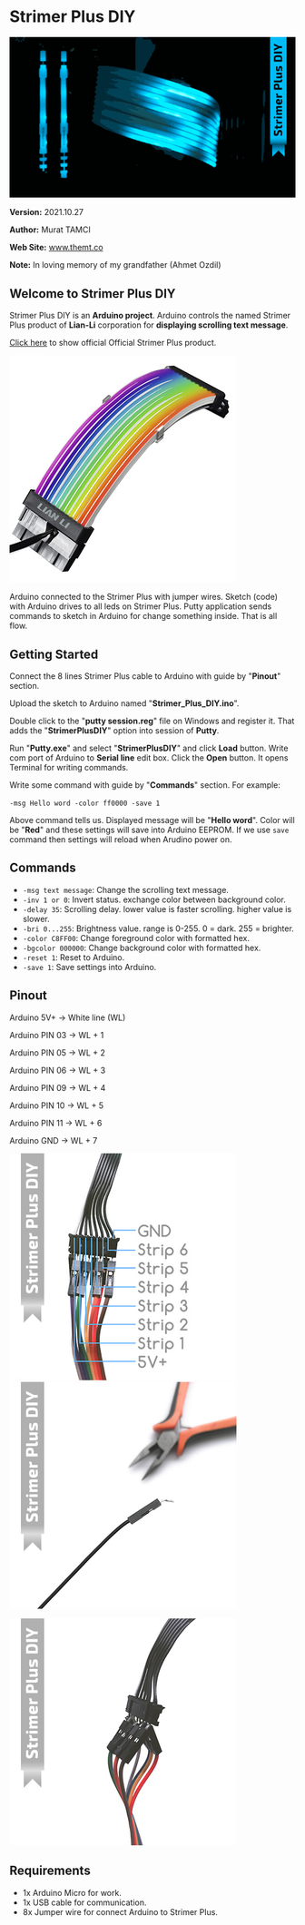 # Strimer Plus DIY

![](images/strimer_plus_diy_preview.gif)

**Version:** 2021.10.27

**Author:** Murat TAMCI

**Web Site:** www.themt.co

**Note:** In loving memory of my grandfather (Ahmet Ozdil)

## Welcome to Strimer Plus DIY

Strimer Plus DIY is an **Arduino project**. Arduino controls the named Strimer Plus product of **Lian-Li** corporation for **displaying scrolling text message**.

[Click here](https://lian-li.com/product/strimer-2-24pin/) to show official Official Strimer Plus product.

![](images/strimer_plus_product.jpg)

Arduino connected to the Strimer Plus with jumper wires. Sketch (code) with Arduino drives to all leds on Strimer Plus. Putty application sends commands to sketch in Arduino for change something inside. That is all flow.

## Getting Started

Connect the 8 lines Strimer Plus cable to Arduino with guide by "**Pinout**" section.

Upload the sketch to Arduino named "**Strimer_Plus_DIY.ino**".

Double click to the "**putty session.reg**" file on Windows and register it. That adds the "**StrimerPlusDIY**" option into session of **Putty**.

Run "**Putty.exe**" and select "**StrimerPlusDIY**" and click **Load** button. Write com port of Arduino to **Serial line** edit box. Click the **Open** button. It opens Terminal for writing commands.

Write some command with guide by "**Commands**" section. For example:

`-msg Hello word -color ff0000 -save 1`

Above command tells us.  Displayed message will be "**Hello word**". Color will be "**Red**" and these settings will save into Arduino EEPROM. If we use `save` command then settings will reload when Arudino power on.

Commands
--------

- `-msg text message`: Change the scrolling text message.
- `-inv 1 or 0`: Invert status. exchange color between background color.
- `-delay 35`: Scrolling delay. lower value is faster scrolling. higher value is slower.
- `-bri 0...255`: Brightness value. range is 0-255. 0 = dark. 255 = brighter.
- `-color C8FF00`: Change foreground color with formatted hex.
- `-bgcolor 000000`: Change background color with formatted hex.
- `-reset 1`: Reset to Arduino.
- `-save 1`: Save settings into Arduino.

Pinout
------

Arduino 5V+			->	White line (WL)

Arduino PIN 03		->	WL + 1

Arduino PIN 05 	->	WL + 2

Arduino PIN 06 	->	WL + 3

Arduino PIN 09 	->	WL + 4

Arduino PIN 10 	->	WL + 5

Arduino PIN 11 	->	WL + 6

Arduino GND		->	WL + 7

<img src="images/strimer_plus_diy_pinout.jpg" />

<img src="images/strimer_plus_diy_bending.jpg" />

![](images/strimer_plus_diy_connection.jpg)

Requirements
------------

- 1x	Arduino Micro for work.
- 1x	USB cable for communication.
- 8x	Jumper wire for connect Arduino to Strimer Plus.
